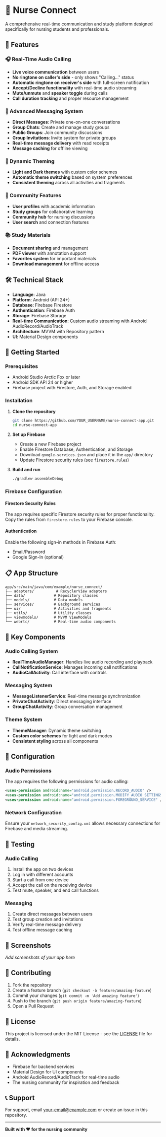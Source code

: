 # 🏥 Nurse Connect

A comprehensive real-time communication and study platform designed specifically for nursing students and professionals.

## 📱 Features

### 🎧 Real-Time Audio Calling
- **Live voice communication** between users
- **No ringtone on caller's side** - only shows "Calling..." status
- **Automatic ringtone on receiver's side** with full-screen notification
- **Accept/Decline functionality** with real-time audio streaming
- **Mute/unmute** and **speaker toggle** during calls
- **Call duration tracking** and proper resource management

### 💬 Advanced Messaging System
- **Direct Messages**: Private one-on-one conversations
- **Group Chats**: Create and manage study groups
- **Public Groups**: Join community discussions
- **Group Invitations**: Invite system for private groups
- **Real-time message delivery** with read receipts
- **Message caching** for offline viewing

### 🎨 Dynamic Theming
- **Light and Dark themes** with custom color schemes
- **Automatic theme switching** based on system preferences
- **Consistent theming** across all activities and fragments

### 👥 Community Features
- **User profiles** with academic information
- **Study groups** for collaborative learning
- **Community hub** for nursing discussions
- **User search** and connection features

### 📚 Study Materials
- **Document sharing** and management
- **PDF viewer** with annotation support
- **Favorites system** for important materials
- **Download management** for offline access

## 🛠️ Technical Stack

- **Language**: Java
- **Platform**: Android (API 24+)
- **Database**: Firebase Firestore
- **Authentication**: Firebase Auth
- **Storage**: Firebase Storage
- **Real-time Communication**: Custom audio streaming with Android AudioRecord/AudioTrack
- **Architecture**: MVVM with Repository pattern
- **UI**: Material Design components

## 🚀 Getting Started

### Prerequisites
- Android Studio Arctic Fox or later
- Android SDK API 24 or higher
- Firebase project with Firestore, Auth, and Storage enabled

### Installation

1. **Clone the repository**
   ```bash
   git clone https://github.com/YOUR_USERNAME/nurse-connect-app.git
   cd nurse-connect-app
   ```

2. **Set up Firebase**
   - Create a new Firebase project
   - Enable Firestore Database, Authentication, and Storage
   - Download `google-services.json` and place it in the `app/` directory
   - Update Firestore security rules (see `firestore.rules`)

3. **Build and run**
   ```bash
   ./gradlew assembleDebug
   ```

### Firebase Configuration

#### Firestore Security Rules
The app requires specific Firestore security rules for proper functionality. Copy the rules from `firestore.rules` to your Firebase console.

#### Authentication
Enable the following sign-in methods in Firebase Auth:
- Email/Password
- Google Sign-In (optional)

## 📋 App Structure

```
app/src/main/java/com/example/nurse_connect/
├── adapters/          # RecyclerView adapters
├── data/             # Repository classes
├── models/           # Data models
├── services/         # Background services
├── ui/               # Activities and fragments
├── utils/            # Utility classes
├── viewmodels/       # MVVM ViewModels
└── webrtc/           # Real-time audio components
```

## 🎯 Key Components

### Audio Calling System
- **RealTimeAudioManager**: Handles live audio recording and playback
- **CallNotificationService**: Manages incoming call notifications
- **AudioCallActivity**: Call interface with controls

### Messaging System
- **MessageListenerService**: Real-time message synchronization
- **PrivateChatActivity**: Direct messaging interface
- **GroupChatActivity**: Group conversation management

### Theme System
- **ThemeManager**: Dynamic theme switching
- **Custom color schemes** for light and dark modes
- **Consistent styling** across all components

## 🔧 Configuration

### Audio Permissions
The app requires the following permissions for audio calling:
```xml
<uses-permission android:name="android.permission.RECORD_AUDIO" />
<uses-permission android:name="android.permission.MODIFY_AUDIO_SETTINGS" />
<uses-permission android:name="android.permission.FOREGROUND_SERVICE" />
```

### Network Configuration
Ensure your `network_security_config.xml` allows necessary connections for Firebase and media streaming.

## 🧪 Testing

### Audio Calling
1. Install the app on two devices
2. Log in with different accounts
3. Start a call from one device
4. Accept the call on the receiving device
5. Test mute, speaker, and end call functions

### Messaging
1. Create direct messages between users
2. Test group creation and invitations
3. Verify real-time message delivery
4. Test offline message caching

## 📱 Screenshots

*Add screenshots of your app here*

## 🤝 Contributing

1. Fork the repository
2. Create a feature branch (`git checkout -b feature/amazing-feature`)
3. Commit your changes (`git commit -m 'Add amazing feature'`)
4. Push to the branch (`git push origin feature/amazing-feature`)
5. Open a Pull Request

## 📄 License

This project is licensed under the MIT License - see the [LICENSE](LICENSE) file for details.

## 🙏 Acknowledgments

- Firebase for backend services
- Material Design for UI components
- Android AudioRecord/AudioTrack for real-time audio
- The nursing community for inspiration and feedback

## 📞 Support

For support, email your-email@example.com or create an issue in this repository.

---

**Built with ❤️ for the nursing community**
